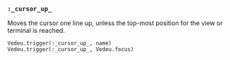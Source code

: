 ### `:_cursor_up_`
Moves the cursor one line up, unless the top-most position for the
view or terminal is reached.

    Vedeu.trigger(:_cursor_up_, name)
    Vedeu.trigger(:_cursor_up_, Vedeu.focus)

